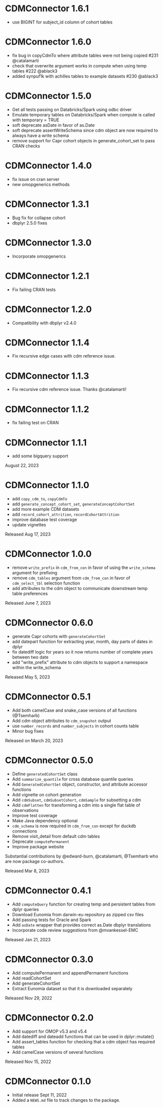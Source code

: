 # CDMConnector 1.6.1

- use BIGINT for subject_id column of cohort tables

# CDMConnector 1.6.0

- fix bug in copyCdmTo where attribute tables were not being copied #231 @catalamarti
- check that overwrite argument works in compute when using temp tables #222 @ablack3
- added synpuf1k with achilles tables to example datasets #230 @ablack3

# CDMConnector 1.5.0

- Get all tests passing on Databricks/Spark using odbc driver
- Emulate temporary tables on Databricks/Spark when compute is called with temporary = TRUE
- soft deprecate asDate in favor of as.Date
- soft deprecate assertWriteSchema since cdm object are now required to always have a write schema
- remove support for Capr cohort objects in generate_cohort_set to pass CRAN checks

# CDMConnector 1.4.0

- fix issue on cran server
- new omopgenerics methods

# CDMConnector 1.3.1

- Bug fix for collapse cohort
- dbplyr 2.5.0 fixes

# CDMConnector 1.3.0

- Incorporate omopgenerics

# CDMConnector 1.2.1

- Fix failing CRAN tests

# CDMConnector 1.2.0

- Compatibility with dbplyr v2.4.0

# CDMConnector 1.1.4

- Fix recursive edge cases with cdm reference issue. 

# CDMConnector 1.1.3

-   Fix recursive cdm reference issue. Thanks @catalamarti!

# CDMConnector 1.1.2

-   fix failing test on CRAN

# CDMConnector 1.1.1

-   add some bigquery support

August 22, 2023

# CDMConnector 1.1.0

-   add `copy_cdm_to`, `copyCdmTo`
-   add `generate_concept_cohort_set`, `generateConceptCohortSet`
-   add more example CDM datasets
-   add `record_cohort_attrition`, `recordCohortAttrition`
-   improve database test coverage
-   update vignettes

Released Aug 17, 2023

# CDMConnector 1.0.0

-   remove `write_prefix` in `cdm_from_con` in favor of using the `write_schema` argument for prefixing
-   remove `cdm_tables` argument from `cdm_from_con` in favor of `cdm_select_tbl` selection function
-   add attributes to the cdm object to communicate downstream temp table preferences

Released June 7, 2023

# CDMConnector 0.6.0

-   generate Capr cohorts with `generateCohortSet`
-   add datepart function for extracting year, month, day parts of dates in dplyr
-   fix datediff logic for years so it now returns number of complete years between two date
-   add "write_prefix" attribute to cdm objects to support a namespace within the write_schema

Released May 5, 2023

# CDMConnector 0.5.1

-   Add both camelCase and snake_case versions of all functions (@Tsemharb)
-   Add cdm object attributes to `cdm_snapshot` output
-   use `number_records` and `number_subjects` in cohort counts table
-   Minor bug fixes

Released on March 20, 2023

# CDMConnector 0.5.0

-   Define `generatedCohortSet` class
-   Add `summarize_quantile` for cross database quantile queries
-   Add `GeneratedCohortSet` object, constructor, and attribute accessor functions
-   Add vignette on cohort generation
-   Add `cdmSubset`, `cdmSubsetCohort`, `cdmSample` for subsetting a cdm
-   Add `cdmFlatten` for transforming a cdm into a single flat table of observations
-   Improve test coverage
-   Make Java dependency optional
-   `cdm_schema` is now required in `cdm_from_con` except for duckdb connections
-   Remove visit_detail from default cdm tables
-   Deprecate `computePermanent`
-   Improve package website

Substantial contributions by @edward-burn, @catalamarti, @Tsemharb who are now package co-authors.

Released Mar 8, 2023

# CDMConnector 0.4.1

-   Add `computeQuery` function for creating temp and persistent tables from dplyr queries
-   Download Eunomia from darwin-eu repository as zipped csv files
-   Add passing tests for Oracle and Spark
-   Add `asDate` wrapper that provides correct as.Date dbplyr translations
-   Incorporate code review suggestions from @mvankessel-EMC

Released Jan 21, 2023

# CDMConnector 0.3.0

-   Add computePermanent and appendPermanent functions
-   Add readCohortSet
-   Add generateCohortSet
-   Extract Eunomia dataset so that it is downloaded separately

Released Nov 29, 2022

# CDMConnector 0.2.0

-   Add support for OMOP v5.3 and v5.4
-   Add datediff and dateadd functions that can be used in dplyr::mutate()
-   Add assert_tables function for checking that a cdm object has required tables
-   Add camelCase versions of several functions

Released Nov 15, 2022

# CDMConnector 0.1.0

-   Initial release Sept 11, 2022
-   Added a `NEWS.md` file to track changes to the package.
